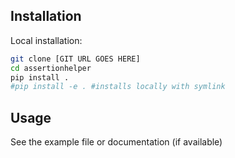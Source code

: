 

## Installation

Local installation:

```bash
git clone [GIT URL GOES HERE]
cd assertionhelper
pip install .
#pip install -e . #installs locally with symlink
```

## Usage

See the example file or documentation (if available)

